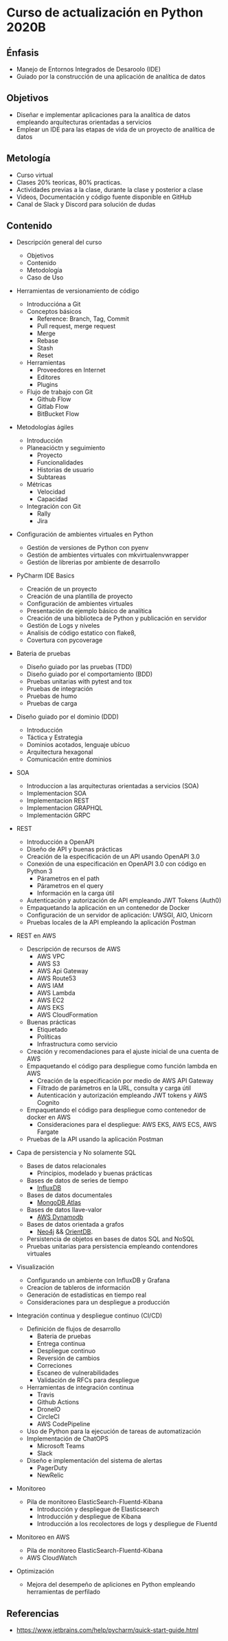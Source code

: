 # Curso de actualización en Python 2020B

## Énfasis

* Manejo de Entornos Integrados de Desaroolo (IDE)
* Guiado por la construcción de una aplicación de analítica de datos

## Objetivos

* Diseñar e implementar aplicaciones para la analítica de datos empleando arquitecturas orientadas a servicios
* Emplear un IDE para las etapas de vida de un proyecto de analítica de datos

## Metología

* Curso virtual
* Clases 20% teoricas, 80% practicas.
* Actividades previas a la clase, durante la clase y posterior a clase
* Videos, Documentación y código fuente disponible en GitHub
* Canal de Slack y Discord para solución de dudas

## Contenido

* Descripción general del curso
  * Objetivos
  * Contenido
  * Metodología
  * Caso de Uso

* Herramientas de versionamiento de código 
  * Introduccióna a Git
  * Conceptos básicos
    * Reference: Branch, Tag, Commit
    * Pull request, merge request
    * Merge
    * Rebase
    * Stash
    * Reset
  * Herramientas
    * Proveedores en Internet
    * Editores
    * Plugins
  * Flujo de trabajo con Git
    * Github Flow
    * Gitlab Flow
    * BitBucket Flow

* Metodologías ágiles
  * Introducción
  * Planeacióctn y seguimiento
    * Proyecto
    * Funcionalidades
    * Historias de usuario
    * Subtareas
  * Métricas
    * Velocidad
    * Capacidad
  * Integración con Git
    * Rally
    * Jira

* Configuración de ambientes virtuales en Python
  * Gestión de versiones de Python con pyenv
  * Gestión de ambientes virtuales con mkvirtualenvwrapper
  * Gestión de librerias por ambiente de desarrollo

* PyCharm IDE Basics 
  * Creación de un proyecto
  * Creación de una plantilla de proyecto
  * Configuración de ambientes virtuales
  * Presentación de ejemplo básico de analítica
  * Creación de una biblioteca de Python y publicación en servidor
  * Gestión de Logs y niveles
  * Analisis de código estatico con flake8,
  * Covertura con pycoverage

* Bateria de pruebas
  * Diseño guiado por las pruebas (TDD)
  * Diseño guiado por el comportamiento (BDD)
  * Pruebas unitarias with pytest and tox
  * Pruebas de integración 
  * Pruebas de humo
  * Pruebas de carga

* Diseño guiado por el dominio (DDD)
  * Introducción
  * Táctica y Estrategia
  * Dominios acotados, lenguaje ubícuo
  * Arquitectura hexagonal 
  * Comunicación entre dominios

* SOA
  * Introduccion a las arquitecturas orientadas a servicios (SOA)
  * Implementacion SOA
  * Implementacion REST
  * Implementacion GRAPHQL
  * Implementación GRPC

* REST
  * Introducción a OpenAPI
  * Diseño de API y buenas prácticas
  * Creación de la especificación de un API usando OpenAPI 3.0
  * Conexión de una especificación en OpenAPI 3.0 con código en Python 3
    * Párametros en el path
    * Párametros en el query
    * Información en la carga útil
  * Autenticación y autorización de API empleando JWT Tokens (Auth0)
  * Empaquetando la aplicación en un contenedor de Docker
  * Configuración de un servidor de aplicación: UWSGI, AIO, Unicorn
  * Pruebas locales de la API empleando la aplicación Postman

* REST en AWS
  * Descripción de recursos de AWS
    * AWS VPC
    * AWS S3
    * AWS Api Gateway
    * AWS Route53
    * AWS IAM
    * AWS Lambda
    * AWS EC2
    * AWS EKS
    * AWS CloudFormation
  * Buenas prácticas
    * Etiquetado
    * Políticas
    * Infrastructura como servicio
  * Creación y recomendaciones para el ajuste inicial de una cuenta de AWS
  * Empaquetando el código para despliegue como función lambda en AWS
    * Creación de la especificación por medio de AWS API Gateway
    * Filtrado de parámetros en la URL, consulta y carga útil
    * Autenticación y autorización empleando JWT tokens y AWS Cognito
  * Empaquetando el código para despliegue como contenedor de docker en AWS
    * Consideraciones para el despliegue: AWS EKS, AWS ECS, AWS Fargate
  * Pruebas de la API usando la aplicación Postman

* Capa de persistencia y No solamente SQL 
  * Bases de datos relacionales
    * Principios, modelado y buenas prácticas
  * Bases de datos de series de tiempo
    * [InfluxDB](https://www.influxdata.com/)
  * Bases de datos documentales
    * [MongoDB Atlas](https://www.mongodb.com/cloud/atlas/lp/try2?utm_source=google&utm_campaign=gs_americas_colombia_search_brand_atlas_desktop&utm_term=mongodb%20atlas&utm_medium=cpc_paid_search&utm_ad=e&gclid=CjwKCAjw4KD0BRBUEiwA7MFNTaXgR5gxbpm9vmvLtPLnBkdaqBr9fWxMFSpO9orpBlAC0zC0R5RAGBoCnVEQAvD_BwE)
  * Bases de datos llave-valor
    * [AWS Dynamodb](https://aws.amazon.com/es/dynamodb/)
  * Bases de datos orientada a grafos
    * [Neo4j](https://neo4j.com/) && [OrientDB](https://orientdb.com/).
  * Persistencia de objetos en bases de datos SQL and NoSQL
  * Pruebas unitarias para persistencia empleando contendores virtuales

* Visualización
  * Configurando un ambiente con InfluxDB y Grafana
  * Creacíon de tableros de información
  * Generación de estadísticas en tiempo real
  * Consideraciones para un despliegue a producción

* Integración continua y despliegue continuo (CI/CD)
  * Definición de flujos de desarrollo
    * Bateria de pruebas
    * Entrega continua
    * Despliegue continuo
    * Reversión de cambios
    * Correciones
    * Escaneo de vulnerabilidades
    * Validación de RFCs para despliegue
  * Herramientas de integración continua
    * Travis
    * Github Actions
    * DroneIO
    * CircleCI 
    * AWS CodePipeline
  * Uso de Python para la ejecución de tareas de automatización
  * Implementación de ChatOPS
    * Microsoft Teams
    * Slack
  * Diseño e implementación del sistema de alertas
    * PagerDuty 
    * NewRelic

* Monitoreo
  * Pila de monitoreo ElasticSearch-Fluentd-Kibana
    * Introducción y despliegue de Elasticsearch
    * Introducción y despliegue de Kibana
    * Introducción a los recolectores de logs y despliegue de Fluentd

* Monitoreo en AWS
  * Pila de monitoreo ElasticSearch-Fluentd-Kibana
  * AWS CloudWatch

* Optimización
  * Mejora del desempeño de apliciones en Python empleando herramientas de perfilado

## Referencias
* https://www.jetbrains.com/help/pycharm/quick-start-guide.html
